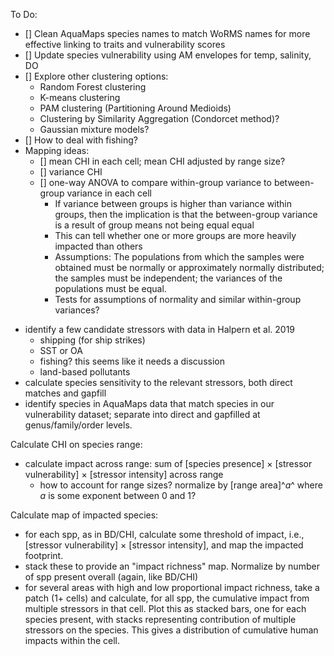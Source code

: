 To Do:

* [] Clean AquaMaps species names to match WoRMS names for more effective linking to traits and vulnerability scores
* [] Update species vulnerability using AM envelopes for temp, salinity, DO
* [] Explore other clustering options:
    * Random Forest clustering
    * K-means clustering
    * PAM clustering (Partitioning Around Medioids)
    * Clustering by Similarity Aggregation (Condorcet method)?
    * Gaussian mixture models?
* [] How to deal with fishing?
* Mapping ideas:
    * [] mean CHI in each cell; mean CHI adjusted by range size?
    * [] variance CHI
    * [] one-way ANOVA to compare within-group variance to between-group variance in each cell
        * If variance between groups is higher than variance within groups, then the implication is that the between-group variance is a result of group means not being equal equal
        * This can tell whether one or more groups are more heavily impacted than others
        * Assumptions: The populations from which the samples were obtained must be normally or approximately normally distributed; the samples must be independent; the variances of the populations must be equal.
        * Tests for assumptions of normality and similar within-group variances?

- identify a few candidate stressors with data in Halpern et al. 2019
    - shipping (for ship strikes)
    - SST or OA
    - fishing? this seems like it needs a discussion
    - land-based pollutants
- calculate species sensitivity to the relevant stressors, both direct matches and gapfill
- identify species in AquaMaps data that match species in our vulnerability dataset; separate into direct and gapfilled at genus/family/order levels.

Calculate CHI on species range:
- calculate impact across range: sum of [species presence] $\times$ [stressor vulnerability] $\times$ [stressor intensity] across range
    - how to account for range sizes?  normalize by [range area]^_a_^ where _a_ is some exponent between 0 and 1?

Calculate map of impacted species:
- for each spp, as in BD/CHI, calculate some threshold of impact, i.e., [stressor vulnerability] $\times$ [stressor intensity], and map the impacted footprint.
- stack these to provide an "impact richness" map.  Normalize by number of spp present overall (again, like BD/CHI)
- for several areas with high and low proportional impact richness, take a patch (1+ cells) and calculate, for all spp, the cumulative impact from multiple stressors in that cell.  Plot this as stacked bars, one for each species present, with stacks representing contribution of multiple stressors on the species.  This gives a distribution of cumulative human impacts within the cell.
